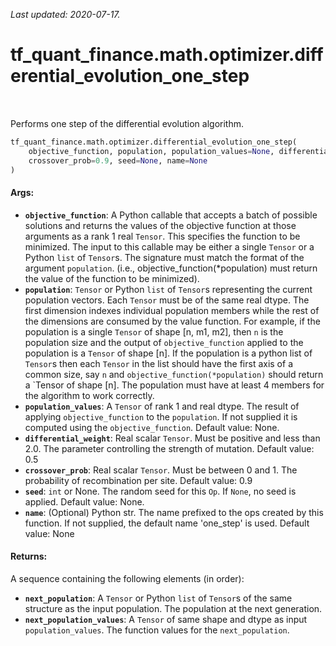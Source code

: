 <!--
This file is generated by a tool. Do not edit directly.
For open-source contributions the docs will be updated automatically.
-->

*Last updated: 2020-07-17.*

<div itemscope itemtype="http://developers.google.com/ReferenceObject">
<meta itemprop="name" content="tf_quant_finance.math.optimizer.differential_evolution_one_step" />
<meta itemprop="path" content="Stable" />
</div>

# tf_quant_finance.math.optimizer.differential_evolution_one_step

<!-- Insert buttons and diff -->

<table class="tfo-notebook-buttons tfo-api" align="left">
</table>



Performs one step of the differential evolution algorithm.

```python
tf_quant_finance.math.optimizer.differential_evolution_one_step(
    objective_function, population, population_values=None, differential_weight=0.5,
    crossover_prob=0.9, seed=None, name=None
)
```



<!-- Placeholder for "Used in" -->


#### Args:


* <b>`objective_function`</b>:  A Python callable that accepts a batch of possible
  solutions and returns the values of the objective function at those
  arguments as a rank 1 real `Tensor`. This specifies the function to be
  minimized. The input to this callable may be either a single `Tensor`
  or a Python `list` of `Tensor`s. The signature must match the format of
  the argument `population`. (i.e., objective_function(*population) must
  return the value of the function to be minimized).
* <b>`population`</b>:  `Tensor` or Python `list` of `Tensor`s representing the
  current population vectors. Each `Tensor` must be of the same real dtype.
  The first dimension indexes individual population members while the
  rest of the dimensions are consumed by the value function. For example,
  if the population is a single `Tensor` of shape [n, m1, m2], then `n` is
  the population size and the output of `objective_function` applied to the
  population is a `Tensor` of shape [n]. If the population is a python
  list of `Tensor`s then each `Tensor` in the list should have the first
  axis of a common size, say `n` and `objective_function(*population)`
  should return a `Tensor of shape [n]. The population must have at least
  4 members for the algorithm to work correctly.
* <b>`population_values`</b>: A `Tensor` of rank 1 and real dtype. The result of
  applying `objective_function` to the `population`. If not supplied it is
  computed using the `objective_function`.
  Default value: None.
* <b>`differential_weight`</b>: Real scalar `Tensor`. Must be positive and less than
  2.0. The parameter controlling the strength of mutation.
  Default value: 0.5
* <b>`crossover_prob`</b>: Real scalar `Tensor`. Must be between 0 and 1. The
  probability of recombination per site.
  Default value: 0.9
* <b>`seed`</b>: `int` or None. The random seed for this `Op`. If `None`, no seed is
  applied.
  Default value: None.
* <b>`name`</b>: (Optional) Python str. The name prefixed to the ops created by this
  function. If not supplied, the default name 'one_step' is
  used.
  Default value: None


#### Returns:

A sequence containing the following elements (in order):

* <b>`next_population`</b>: A `Tensor` or Python `list` of `Tensor`s of the same
  structure as the input population. The population at the next generation.
* <b>`next_population_values`</b>: A `Tensor` of same shape and dtype as input
  `population_values`. The function values for the `next_population`.